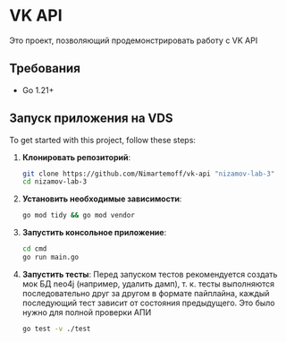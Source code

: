 # VK API

Это проект, позволяющий продемонстрировать работу с VK API

## Требования

- Go 1.21+

## Запуск приложения на VDS

To get started with this project, follow these steps:

1. **Клонировать репозиторий**:
   ```bash
   git clone https://github.com/Nimartemoff/vk-api "nizamov-lab-3"
   cd nizamov-lab-3

2. **Установить необходимые зависимости**:
   ```bash
   go mod tidy && go mod vendor

3. **Запустить консольное приложение**:
   ```bash
   cd cmd
   go run main.go

4. **Запустить тесты**:
Перед запуском тестов рекомендуется создать мок БД neo4j (например, удалить дамп), т. к. тесты выполняются последовательно друг за другом в формате пайплайна, каждый последующий тест зависит от состояния предыдущего. Это было нужно для полной проверки АПИ
   ```bash
   go test -v ./test

   